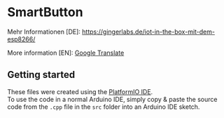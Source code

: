 # SmartButton
Mehr Informationen [DE]: https://gingerlabs.de/iot-in-the-box-mit-dem-esp8266/

More information [EN]: [Google Translate](https://translate.google.com/translate?hl=en&sl=de&tl=en&u=https%3A%2F%2Fgingerlabs.de%2Fiot-in-the-box-mit-dem-esp8266%2F)

## Getting started
These files were created using the [PlatformIO IDE](http://platformio.org/).  
To use the code in a normal Arduino IDE, simply copy & paste the source code from the `.cpp` file in the `src` folder into an Arduino IDE sketch.
